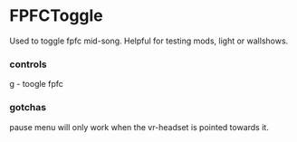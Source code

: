 # FPFCToggle

Used to toggle fpfc mid-song. Helpful for testing mods, light or wallshows.

### controls

g - toogle fpfc

### gotchas

pause menu will only work when the vr-headset is pointed towards it.
